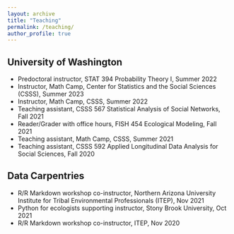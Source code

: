 ```yaml
---
layout: archive
title: "Teaching"
permalink: /teaching/
author_profile: true
---
```


## University of Washington

- Predoctoral instructor, STAT 394 Probability Theory I, Summer 2022
- Instructor, Math Camp, Center for Statistics and the Social Sciences (CSSS), Summer 2023
- Instructor, Math Camp, CSSS, Summer 2022
- Teaching assistant, CSSS 567 Statistical Analysis of Social Networks, Fall 2021
- Reader/Grader with office hours, FISH 454 Ecological Modeling, Fall 2021
- Teaching assistant, Math Camp, CSSS, Summer 2021
- Teaching assistant, CSSS 592 Applied Longitudinal Data Analysis for Social Sciences, Fall 2020

## Data Carpentries

- R/R Markdown workshop co-instructor, Northern Arizona University Institute for Tribal Environmental Professionals (ITEP), Nov 2021
- Python for ecologists supporting instructor, Stony Brook University, Oct 2021
- R/R Markdown workshop co-instructor, ITEP, Nov 2020
